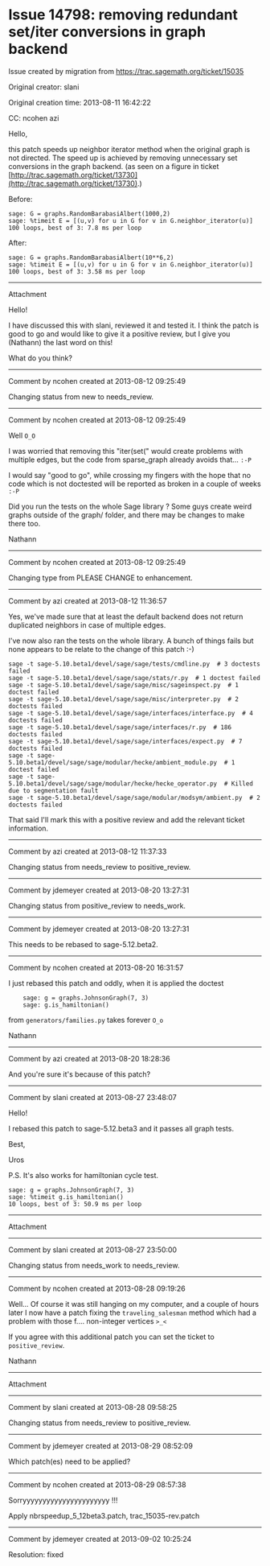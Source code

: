 # Issue 14798: removing redundant set/iter conversions in graph backend

Issue created by migration from https://trac.sagemath.org/ticket/15035

Original creator: slani

Original creation time: 2013-08-11 16:42:22

CC:  ncohen azi

Hello,

this patch speeds up neighbor iterator method when the original graph is not directed. The speed up is achieved by removing unnecessary set conversions in the graph backend.
(as seen on a figure in ticket [http://trac.sagemath.org/ticket/13730](http://trac.sagemath.org/ticket/13730).)

Before:

```
sage: G = graphs.RandomBarabasiAlbert(1000,2)
sage: %timeit E = [(u,v) for u in G for v in G.neighbor_iterator(u)]
100 loops, best of 3: 7.8 ms per loop

```


After:

```
sage: G = graphs.RandomBarabasiAlbert(10**6,2)
sage: %timeit E = [(u,v) for u in G for v in G.neighbor_iterator(u)]
100 loops, best of 3: 3.58 ms per loop

```



---

Attachment

Hello!

I have discussed this with slani, reviewed it and tested it. I think the patch is good to go and would like to give it a positive review, but I give you (Nathann) the last word on this!

What do you think?


---

Comment by ncohen created at 2013-08-12 09:25:49

Changing status from new to needs_review.


---

Comment by ncohen created at 2013-08-12 09:25:49

Well `O_O`

I was worried that removing this "iter(set(" would create problems with multiple edges, but the code from sparse_graph already avoids that... `:-P`

I would say "good to go", while crossing my fingers with the hope that no code which is not doctested will be reported as broken in a couple of weeks `:-P`

Did you run the tests on the whole Sage library ? Some guys create weird graphs outside of the graph/ folder, and there may be changes to make there too.

Nathann


---

Comment by ncohen created at 2013-08-12 09:25:49

Changing type from PLEASE CHANGE to enhancement.


---

Comment by azi created at 2013-08-12 11:36:57

Yes, we've made sure that at least the default backend does not return duplicated neighbors in case of multiple edges.

I've now also ran the tests on the whole library. A bunch of things fails but none appears to be relate to the change of this patch :-)




```
sage -t sage-5.10.beta1/devel/sage/sage/tests/cmdline.py  # 3 doctests failed
sage -t sage-5.10.beta1/devel/sage/sage/stats/r.py  # 1 doctest failed
sage -t sage-5.10.beta1/devel/sage/sage/misc/sageinspect.py  # 1 doctest failed
sage -t sage-5.10.beta1/devel/sage/sage/misc/interpreter.py  # 2 doctests failed
sage -t sage-5.10.beta1/devel/sage/sage/interfaces/interface.py  # 4 doctests failed
sage -t sage-5.10.beta1/devel/sage/sage/interfaces/r.py  # 186 doctests failed
sage -t sage-5.10.beta1/devel/sage/sage/interfaces/expect.py  # 7 doctests failed
sage -t sage-5.10.beta1/devel/sage/sage/modular/hecke/ambient_module.py  # 1 doctest failed
sage -t sage-5.10.beta1/devel/sage/sage/modular/hecke/hecke_operator.py  # Killed due to segmentation fault
sage -t sage-5.10.beta1/devel/sage/sage/modular/modsym/ambient.py  # 2 doctests failed
```



That said I'll mark this with a positive review and add the relevant ticket information.


---

Comment by azi created at 2013-08-12 11:37:33

Changing status from needs_review to positive_review.


---

Comment by jdemeyer created at 2013-08-20 13:27:31

Changing status from positive_review to needs_work.


---

Comment by jdemeyer created at 2013-08-20 13:27:31

This needs to be rebased to sage-5.12.beta2.


---

Comment by ncohen created at 2013-08-20 16:31:57

I just rebased this patch and oddly, when it is applied the doctest 


```
    sage: g = graphs.JohnsonGraph(7, 3)
    sage: g.is_hamiltonian()
```


from `generators/families.py` takes forever `O_o`

Nathann


---

Comment by azi created at 2013-08-20 18:28:36

And you're sure it's because of this patch?


---

Comment by slani created at 2013-08-27 23:48:07

Hello!

I rebased this patch to sage-5.12.beta3 and it passes all graph tests.

Best,

Uros

P.S.
It's also works for hamiltonian cycle test.


```
sage: g = graphs.JohnsonGraph(7, 3)
sage: %timeit g.is_hamiltonian()
10 loops, best of 3: 50.9 ms per loop
```



---

Attachment


---

Comment by slani created at 2013-08-27 23:50:00

Changing status from needs_work to needs_review.


---

Comment by ncohen created at 2013-08-28 09:19:26

Well... Of course it was still hanging on my computer, and a couple of hours later I now have a patch fixing the `traveling_salesman` method which had a problem with those f.... non-integer vertices `>_<`

If you agree with this additional patch you can set the ticket to `positive_review`.

Nathann


---

Attachment


---

Comment by slani created at 2013-08-28 09:58:25

Changing status from needs_review to positive_review.


---

Comment by jdemeyer created at 2013-08-29 08:52:09

Which patch(es) need to be applied?


---

Comment by ncohen created at 2013-08-29 08:57:38

Sorryyyyyyyyyyyyyyyyyyyyyy !!!

Apply nbrspeedup_5_12beta3.patch, trac_15035-rev.patch​


---

Comment by jdemeyer created at 2013-09-02 10:25:24

Resolution: fixed
